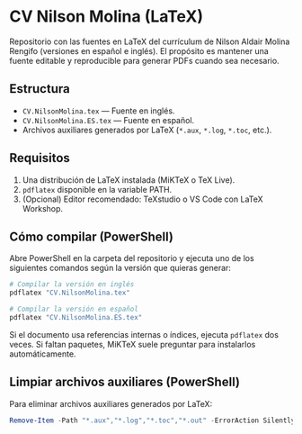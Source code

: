 # CV Nilson Molina (LaTeX)

Repositorio con las fuentes en LaTeX del currículum de Nilson Aldair Molina Rengifo (versiones en español e inglés). El propósito es mantener una fuente editable y reproducible para generar PDFs cuando sea necesario.

## Estructura

- `CV.NilsonMolina.tex` — Fuente en inglés.
- `CV.NilsonMolina.ES.tex` — Fuente en español.
- Archivos auxiliares generados por LaTeX (`*.aux`, `*.log`, `*.toc`, etc.).

## Requisitos

1. Una distribución de LaTeX instalada (MiKTeX o TeX Live).
2. `pdflatex` disponible en la variable PATH.
3. (Opcional) Editor recomendado: TeXstudio o VS Code con LaTeX Workshop.

## Cómo compilar (PowerShell)

Abre PowerShell en la carpeta del repositorio y ejecuta uno de los siguientes comandos según la versión que quieras generar:

```powershell
# Compilar la versión en inglés
pdflatex "CV.NilsonMolina.tex"

# Compilar la versión en español
pdflatex "CV.NilsonMolina.ES.tex"
```

Si el documento usa referencias internas o índices, ejecuta `pdflatex` dos veces. Si faltan paquetes, MiKTeX suele preguntar para instalarlos automáticamente.

## Limpiar archivos auxiliares (PowerShell)

Para eliminar archivos auxiliares generados por LaTeX:

```powershell
Remove-Item -Path "*.aux","*.log","*.toc","*.out" -ErrorAction SilentlyContinue
```
